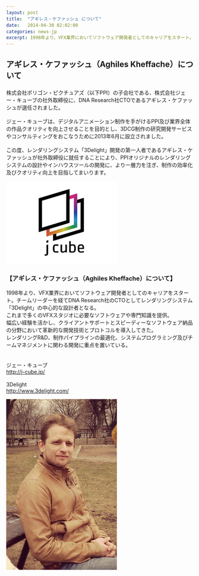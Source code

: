 ```yaml
---
layout: post
title:  "アギレス・ケファッシュ について"
date:   2014-04-30 02:02:00
categories: news-jp
excerpt: 1998年より、VFX業界においてソフトウェア開発者としてのキャリアをスタート。チームリーダーを経てDNA Research社のCTOとしてレンダリングシステム<a href="http://www.3delight.com">「3Delight」</a>の中心的な設計者となる。
---
```


## アギレス・ケファッシュ（Aghiles Kheffache）について

<div class="content clearfix">
<p class="main-txt"></p><div class="txt"><h3></h3><p>株式会社ポリゴン・ピクチュアズ（以下PPI）の子会社である、株式会社ジェー・キューブの社外取締役に、DNA Research社CTOであるアギレス・ケファッシュが選任されました。<br><br>ジェー・キューブは、デジタルアニメーション制作を手がけるPPI及び業界全体の作品クオリティを向上させることを目的とし、3DCG制作の研究開発サービスやコンサルティングをおこなうために2013年6月に設立されました。<br><br>この度、レンダリングシステム「3Delight」開発の第一人者であるアギレス・ケファッシュが社外取締役に就任することにより、PPIオリジナルのレンダリングシステムの設計やインハウスツールの開発に、より一層力を注ぎ、制作の効率化及びクオリティ向上を目指してまいります。</p></div><div class="img"><div><img src="/img/JCube_rainbow_001B.jpg" width="298" alt=""></div></div></div><div class="content clearfix"><div class="txt"><h3>【アギレス・ケファッシュ（Aghiles Kheffache）について】</h3><p>1998年より、VFX業界においてソフトウェア開発者としてのキャリアをスタート。チームリーダーを経てDNA Research社のCTOとしてレンダリングシステム「3Delight」の中心的な設計者となる。 <br>これまで多くのVFXスタジオに必要なソフトウェアや専門知識を提供。<br>幅広い経験を活かし、クライアントサポートとスピーディーなソフトウェア納品の分野において革新的な開発技術とプロトコルを導入してきた。<br>レンダリングR&amp;D、制作パイプラインの最適化、システムプログラミング及びチームマネジメントに関わる開発に重点を置いている。<br><br><br>ジェー・キューブ<br><a href="http://j-cube.jp/" target="_blank">http://j-cube.jp/</a><br><br>3Delight<br><a href="http://www.3delight.com/" target="_blank">http://www.3delight.com/</a></p></div><div class="img"><div><img src="/img/Aghiles_photo_w298.jpg" width="298" alt=""></div></div></div><footer></footer>
</div>